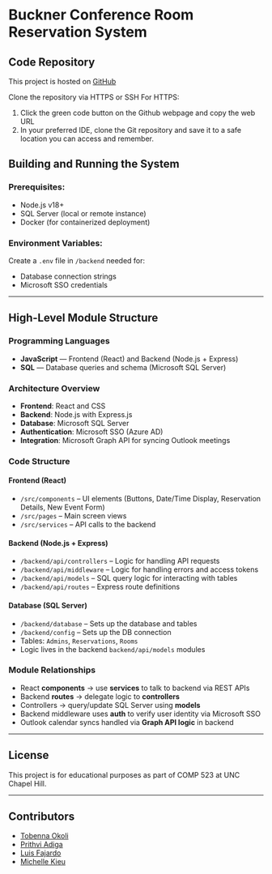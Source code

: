 # Buckner Conference Room Reservation System

## Code Repository
This project is hosted on [GitHub](https://github.com/BucknerHeavyLiftCranes/ConRoom)

Clone the repository via HTTPS or SSH
For HTTPS:
1. Click the green code button on the Github webpage and copy the web URL 
2. In your preferred IDE, clone the Git repository and save it to a safe location you can access and remember.

## Building and Running the System

### Prerequisites:
- Node.js v18+
- SQL Server (local or remote instance)
- Docker (for containerized deployment)

### Environment Variables:
Create a `.env` file in `/backend` needed for:
- Database connection strings
- Microsoft SSO credentials

---

## High-Level Module Structure

### Programming Languages
- **JavaScript** — Frontend (React) and Backend (Node.js + Express)
- **SQL** — Database queries and schema (Microsoft SQL Server)

### Architecture Overview
- **Frontend**: React and CSS
- **Backend**: Node.js with Express.js
- **Database**: Microsoft SQL Server
- **Authentication**: Microsoft SSO (Azure AD)
- **Integration**: Microsoft Graph API for syncing Outlook meetings

### Code Structure

#### **Frontend (React)**
- `/src/components` – UI elements (Buttons, Date/Time Display, Reservation Details, New Event Form)
- `/src/pages` – Main screen views
- `/src/services` – API calls to the backend

#### **Backend (Node.js + Express)**
- `/backend/api/controllers` – Logic for handling API requests
- `/backend/api/middleware` – Logic for handling errors and access tokens
- `/backend/api/models` – SQL query logic for interacting with tables
- `/backend/api/routes` – Express route definitions


#### **Database (SQL Server)**
- `/backend/database` – Sets up the database and tables
- `/backend/config` – Sets up the DB connection
- Tables: `Admins`, `Reservations`, `Rooms`
- Logic lives in the backend `backend/api/models` modules

### Module Relationships
- React **components** → use **services** to talk to backend via REST APIs
- Backend **routes** → delegate logic to **controllers**
- Controllers → query/update SQL Server using **models**
- Backend middleware uses **auth** to verify user identity via Microsoft SSO
- Outlook calendar syncs handled via **Graph API logic** in backend

---

## License
This project is for educational purposes as part of COMP 523 at UNC Chapel Hill.

---

## Contributors
- [Tobenna Okoli](https://github.com/TJOKOLI17)
- [Prithvi Adiga](https://github.com/prithviadiga)
- [Luis Fajardo](https://github.com/lafajardo)
- [Michelle Kieu](https://github.com/mkieu03)

